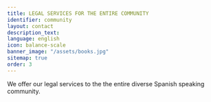 ```yaml
---
title: LEGAL SERVICES FOR THE ENTIRE COMMUNITY
identifier: community
layout: contact
description_text: 
language: english
icon: balance-scale
banner_image: "/assets/books.jpg"
sitemap: true
order: 3
---
```


We offer our legal services to the the entire diverse Spanish speaking community.

&nbsp;